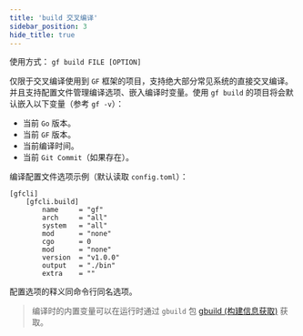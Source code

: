 ```yaml
---
title: 'build 交叉编译'
sidebar_position: 3
hide_title: true
---
```


使用方式： `gf build FILE [OPTION]`

仅限于交叉编译使用到 `GF` 框架的项目，支持绝大部分常见系统的直接交叉编译。并且支持配置文件管理编译选项、嵌入编译时变量。使用 `gf build` 的项目将会默认嵌入以下变量（参考 `gf -v`）：

- 当前 `Go` 版本。
- 当前 `GF` 版本。
- 当前编译时间。
- 当前 `Git Commit`（如果存在）。

编译配置文件选项示例（默认读取 `config.toml`）：

```
[gfcli]
    [gfcli.build]
        name     = "gf"
        arch     = "all"
        system   = "all"
        mod      = "none"
        cgo      = 0
        mod      = "none"
        version  = "v1.0.0"
        output   = "./bin"
        extra    = ""
```

配置选项的释义同命令行同名选项。

> 编译时的内置变量可以在运行时通过 `gbuild` 包 [gbuild (构建信息获取)](output/goframe-v1.14-md/模块列表/系统相关/gbuild%20-构建信息获取) 获取。